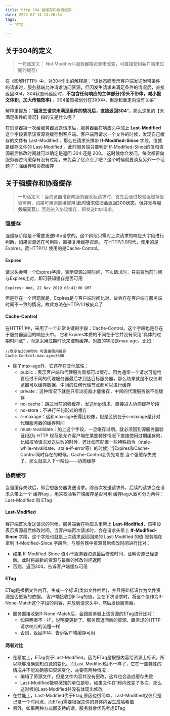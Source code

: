 ```yaml
---
title: http 304 强缓存和协商缓存
date: 2022-07-14 14:26:34
tags:
  - http 
 
---
```



## 关于304的定义

> 一句话定义： Not Modified (服务器端资源未改变，可直接使用客户端未过期的缓存)

在《图解HTTP》中，对304作出的解释是：“该状态码表示客户端发送附带条件的请求时，服务器端允许请求访问资源，但因发生请求未满足条件的情况后，直接返回304。304状态码返回时，**不包含任何响应的主体部分(带头不带体，减小报文体积，加大传输效率)** 。304虽然被划分在3XX中，但是和重定向没有关系”

解释里提及：“**因发生请求未满足条件的情况后，直接返回304**”。那么这里的【未满足条件的情况】指的又是什么呢？

在浏览器第一次给服务器发送请求后，服务器会在响应头中加上 **Last-Modified** 这个字段表示该资源将缓存到客户端。客户端再请求一个文件的时候，发现自己缓存的文件有 Last-Modified ，那么在请求头携带 **If-Modified-Since** 字段，值就是缓存文件的 Last-Modified 。此时服务端只要判断 If-Modified-Since的值和资源最后修改时间就可以确定是返回 304 还是 200。
这时候你会发问，每次都要向服务器咨询缓存有没有过期，未免菜了亿点点了吧？这个时候就要谈及另外一个话题了：强缓存和协商缓存

## 关于强缓存和协商缓存
> 一句话定义：当浏览器准备向服务器发起请求时，首先会通过校验强缓存是否可用，如果可用则直接使用(**此时请求依旧会返回200状态，但并无与服务端交互**)。否则进入协议缓存，即发送http请求。

### 强缓存
强缓存阶段是不需要发送http请求的，这个阶段只需对上次请求的响应头字段进行判断，如果资源还在可用期，直接复用缓存资源。
在HTTP/1.0时代，使用的是Expires，而HTTP/1.1 使用的是Cache-Control。

#### Expires
请求头会带一个Expires字段，表示资源过期时间，下次请求时，只需将当前时间与Expires比对，即可获知缓存是否可用

`Expires: Wed, 22 Nov 2019 08:41:00 GMT`

但是存在一个问题就是，Expires是与客户端时间比对，故会存在客户端与服务端时间不一致的情况。故此方法在HTTP/1.1被废弃了

#### Cache-Control
在HTTP1.1中，采用了一个非常关键的字段：Cache-Control。这个字段也是存在于服务器返回的响应头中。
它和Expires本质的不同在于它并没有采用“具体的过期时间点” ，而是采用过期时长来控制缓存。对应的字段是max-age。比如：

```
//表示在3600秒内 可直接使用缓存
Cache-Control:max-age=3600
```

* 除了max-age外，它还存在其他属性：
	* public：表示客户端和代理服务器都可以缓存。因为通常一个请求可能给要经过不同的代理服务器最后才到达目标服务器，那么结果就是不仅仅浏览器可以缓存数据，中间的任何代理节点都可以进行缓存
	* private：这种情况下就是只有浏览器才能缓存，中间的代理服务器不能缓存
	* no-cache：跳过当前的强缓存，发送http请求，直接进入协商缓存阶段
	* no-store：不进行任何形式的缓存
	* s-maxage：这和max-age长得比较像，但是区别在于s-maxage是针对代理服务器的缓存时间
	* must-revalidate：加上这个字段，一旦缓存过期。就必须回到源服务器验证(因为 HTTP 规范是允许客户端在某些特殊情况下直接使用过期缓存的，比如校验请求发送失败的时候，还比如有配置一些特殊指令（stale-while-revalidate、stale-if-error等）的时候)
	当Expires和Cache-Control同时存在的时候，Cache-Control会优先考虑
	当个强缓存失效了，那么就进入下一阶段——协商缓存

### 协商缓存
当强缓存失效后，即会想服务器发送请求。除首次发送请求外，后续的请求会在请求头带上一个 缓存tag ，用来校验客户端缓存是否可用
缓存tag大致可分为两种：Last-Modified 和 ETag

#### Last-Modified
客户端首次发送请求的时候，服务端会在响应头里带上 **Last-Modified**，该字段表示资源最后修改时间。当客户端再次请求时，会在请求头带上 **If-Modified-Since** 字段，这个字段也就是上次请求返回回来的 Last-Modified 的值
服务端在拿到 If-Modified-Since 字段后，与服务器中资源最后修改时间进行比对：
* 如果 If-Modified-Since 值小于服务器资源最后修改时间，证明资源已经更新。此时将最新的资源与最新的修改时间返回
* 否则，返回304，告诉客户端缓存可用

#### ETag
ETag是根据文件内容，生成一个标识(类似文件哈希)，并且将此标识作为文件资源是否更新的依据。
客户端接收到ETag的值，会在下次请求时，将这个值作为If-None-Match这个字段的内容，并放到请求头中，然后发给服务器。

* 服务器接收到If-None-Match后，会跟服务器上该资源的ETag进行比对：
	* 如果两者不一样，说明要更新了。服务器返回新的资源，跟常规的HTTP请求响应的流程一样
	* 否则，返回304，告诉客户端缓存可用

#### 两者对比
* 在精度上，ETag优于Last-Modified。因为ETag是按照内容给资源上标识，所以能够准确感知资源的变化。而Last-Modified就不一样了，它在一些特殊的情况并不能准确感知资源变化，主要有两种情况：
	* 编辑了资源文件，但是文件内容并没有更改，这样也会造成缓存失败
	* Last-Modified能够感知的单位是秒，如果文件在1秒内改变了多次，那么这时候的Last-Modified并没有体现出修改
* 在性能上，Last-Modified优于Etag,原因也很简单，Last-Modified仅仅只是记录一个时间点，而ETag需要根据文件的具体内容生成哈希值
* 另外，如果两种方式都支持的话，服务器会优先考虑ETag

